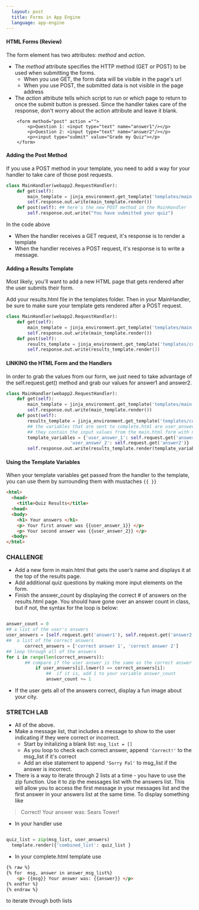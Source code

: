 ```yaml
---
  layout: post
  title: Forms in App Engine
  language: app-engine
---
```

####  HTML Forms (Review)

The form element has two attributes: _method_ and _action_.
* The _method_ attribute specifies the HTTP method (GET or POST) to be used when submitting the forms.
  * When you use GET, the form data will be visible in the page's url
  * When you use POST, the submitted data is not visible in the page address
* The _action_ attribute tells which script to run or which page to return to once the submit button is pressed. Since the handler takes care of the response, don't worry about the action attribute and leave it blank.

```
	<form method="post" action ="">
		<p>Question 1: <input type="text" name="answer1"/></p>
		<p>Question 2: <input type="text" name="answer2"/></p>
		<p><input type="submit" value="Grade my Quiz"></p>
	</form>
```


#### Adding the  Post Method
If you use a POST method in your template, you need to add a way for your handler to take care of those post requests.


```python
class MainHandler(webapp2.RequestHandler):
    def get(self):
    	main_template = jinja_environment.get_template('templates/main.html')
    	self.response.out.write(main_template.render())
    def post(self): ## here's the new POST method in the MainHandler
    	self.response.out.write("You have submitted your quiz")
```
In the code above
* When the handler receives a GET request, it's response is to render a template
* When the handler receives a POST request, it's response is to write a message.

####  Adding a Results Template
Most likely, you'll want to add a new HTML page that gets rendered after the user submits their form.

Add your results.html file in the templates folder. Then in your MainHandler, be sure to make sure your template gets rendered after a POST request.

```python
class MainHandler(webapp2.RequestHandler):
    def get(self):
    	main_template = jinja_environment.get_template('templates/main.html')
    	self.response.out.write(main_template.render())
    def post(self):
    	results_template = jinja_environment.get_template('templates/complete.html')
    	self.response.out.write(results_template.render())
```

#### LINKING the HTML Form and the Handlers
In order to grab the values from our form, we just need to take advantage of the self.request.get() method and grab our values for answer1 and answer2.


```python
class MainHandler(webapp2.RequestHandler):
    def get(self):
    	main_template = jinja_environment.get_template('templates/main.html')
    	self.response.out.write(main_template.render())
    def post(self):
    	results_template = jinja_environment.get_template('templates/complete.html')
    	## the variables that are sent to complete.html are user_answer_1 and user_answer_2
    	## they contain the input values from the main.html form with names answer1 and answer2
    	template_variables = {'user_answer_1': self.request.get('answer1'),
    			  		'user_answer_2': self.request.get('answer2')}
    	self.response.out.write(results_template.render(template_variables))
```

#### Using the Template Variables
When your template variables get passed from the handler to the template, you can use them by surrounding them with mustaches `{{ }}`
```html
<html>
  <head>
    <title>Quiz Results</title>
  <head>
  <body>
    <h1> Your answers </h1>
    <p> Your first answer was {{user_answer_1}} </p>
    <p> Your second answer was {{user_answer_2}} </p>
  <body>
</html>
```


### CHALLENGE

* Add a new form in main.html that gets the user’s name and displays it at the top of the results page.
* Add additional quiz questions by making more input elements on  the form.
* Finish the answer_count by displaying the correct #  of answers on the results.html page. You should have gone over an answer count in class, but if not, the syntax for the loop is below:

 ```python

answer_count = 0
## a list of the user's answers
user_answers = [self.request.get('answer1'), self.request.get('answer2')]
##  a list of the correct answers
    	correct_answers = ['correct answer 1', 'correct answer 2']
## loop through all of the answers
for i in range(len(correct_answers)):
		## compare if the user answer is the same as the correct answer
	    	if user_answers[i].lower() == correct_answers[i]:
	    		##  if it is, add 1 to your variable answer_count
	    		answer_count += 1
```
* If the user gets all of the answers correct, display a fun image about your city.

### STRETCH LAB
* All of the above.
* Make a message list, that includes a message to show to the user indicating if they were correct or incorrect.
	* Start by initalizing a blank list: `msg_list = []`
	* As you loop to check each correct answer,  append `'Correct!'` to the msg_list if it's correct
	* Add an else statement to append  `'Sorry Pal'` to msg_list if the answer is incorrect.
* There is a way to iterate through 2 lists at a time - you have to use the zip function. Use it to zip the messages list with the answers list. This will allow you to access the first message in your messages list and the first answer in your answers list at the same time. To display something like

> Correct! Your answer was: Sears Tower!

  * In your handler use
```python

quiz_list = zip(msg_list, user_answers)
  template.render({'combined_list': quiz_list }
  ```
  * In your complete.html template use
```html
{% raw %}
{% for  msg, answer in answer_msg_list%}
	<p> {{msg}} Your answer was: {{answer}} </p>
{% endfor %}
{% endraw %}
```
  to iterate through both lists
